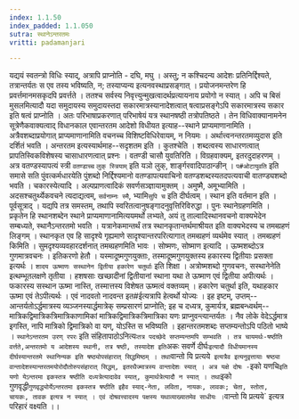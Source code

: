 ```yaml
---
index: 1.1.50
index_padded: 1.1.050
sutra: स्थानेऽन्तरतमः
vritti: padamanjari

---
```

यद्ययं स्वतन्त्रो विधिः स्याद्, अत्रापि प्राप्नोति - दघि, मघु । अस्तु; न कश्चिदन्य आदेशः प्रतिनिर्द्दिश्यते, तत्रान्तर्यतः स एव तस्य भविष्यति, न; तस्याप्यन्य इत्यनवस्थाप्रसङ्गात् । प्रयोजनमन्तरेण हि प्रवर्त्तमानमसकृदपि प्रवर्त्तते । ततश्च सर्वस्य निवृत्त्युन्मुखत्वादर्थप्रत्यायनाय प्रयोगो न स्यात् । अपि च बिसं मुसलमित्यादौ यदा समुदायस्य समुदायस्तदा सकारमात्रस्यानादेशत्वात् षत्वाप्रसङ्गेऽपि सकारमात्रस्य सकार इति षत्वं प्राप्नोति । अतः परिभाषाप्रकरणात् परिभाषेयं यत्र स्थानषष्ठी तत्रोपतिष्ठते । तेन विधिवाक्यानामनेन सूत्रेणैकवाक्यत्वाद् विधानकाल एवान्तरतम आदेशो विधीयत इत्याह--स्थाने प्राप्यमाणानामिति । अत्रैवशब्दाप्रयोगात् प्राप्यमाणानामिति वचनच्च विशिष्टविधिरेवायम्, न नियमः । अर्थात्त्वनन्तरतमव्युदास इति दर्शितं भवति । अन्तरतम इत्यस्यार्थमाह--सदृशतम इति । कुतश्चेति । शब्दत्वस्य साधारणत्वात् प्रापतिस्विकविशेषस्य चासाधारणत्वात् प्रश्नः । वतण्डी चासौ युवतिरिति । विग्रहवाक्यम्, इतरदुदाहरणम् । अत्र वतण्डस्यापत्यं स्त्री `वतण्डाच्च` `लुक् स्त्रियाम्` इति यञो लुक्, शार्ङ्गरवादिपाठान्ङीन् । `प#ओटायुवति` इति समासे सति पुंवत्कर्मधारयेति पुंशब्दो निर्द्दिश्यमानो वतण्डापत्यवाचिनो वतण्डशब्दस्यतदपत्यवाची वातण्ड्यशब्दो भवति । चकारस्येत्यादि । अल्पप्राणत्वादिकं सवर्णसञ्ज्ञायामुक्तम् । अमुष्मै, अमूभ्यामिति । अदसश्चतुर्थ्येकवचने त्यदाद्यत्वम्, `सर्वनाम्नः स्मै`, भ्यामि`सुपि च` इति दीर्घत्वम् ।
स्थान इति वर्तमान इति । पूर्वसूत्राद् । यद्यपि तत्र समस्तम्, तथापि स्वरितत्वानुषङ्गादनुवृत्तिरिविरुद्धा । पुनः स्थानेग्रहणमिति । प्रकृतेन हि स्थानशब्देन स्थाने प्राप्यमाणानामित्ययमर्थो लभ्यते, अयं तु ताल्वादिस्थानवचनो वाक्यभेदेन सम्बध्यते, स्थानैऽन्तरतमो भवति । यत्रानेकमान्तर्थं तत्र स्थानकृतान्तर्थमाश्रीयत इति वाक्यभेदस्य च तमब्ग्रहणं लिङ्गम् । स्थानकृत एव हि सादृश्ये गृह्यमाणे सादृश्यान्तरपरित्यागात् तमब्ग्रहणं व्यर्थमेव स्यात् । तमब्ग्रहणं किमिति । सुमदृश्यव्यवहारदर्शनात् तमब्ग्रहणमिति भावः । सोष्मणः, सोष्माण इत्यादि । ऊष्मशब्दोऽत्र गुणमात्रवचनः । इतिकरणो हेतौ । यस्मादूष्मगुणयुक्ताः, तस्मादूष्मगुणयुक्तस्य हकारस्य द्वितीयाः प्रसक्ता इत्यर्थः । `शादय ऊष्माणः सस्थानेन द्वितीया हकारेण चतुर्थाः` इति शिक्षा । अत्रोष्मशब्दो गुणवचनः, सस्थानेनेति इत्थम्भूतलक्षणे तृतीया । हशषसाः खच्छादीनां द्वितीयानां स्थाना यथा ते ऊष्माण एवं द्वितीया अपीत्यर्थः । फकारस्य सस्थान ऊष्मा नास्ति, तस्मात्तस्य विशेषत ऊष्मत्वं वक्तव्यम् । हकारेण चतुर्था इति, यथाहकार ऊष्मा एवं तेऽपीत्यर्थः । एवं नादवतो नादवन्त इत#ईत्यत्रापि हेत्वर्थो योज्यः । इह इष्टम्, उप्तम्--आन्तर्यतोऽर्द्धमात्रस्य व्यञ्जनस्यार्द्धमात्रेक् सम्प्रसारणं प्राप्नोति; इह च दध्यत्र, कुमार्यत्र, ब्रह्मबन्ध्वर्थम्--मात्रिकद्विमात्रिकत्रिमात्रिकाणामिकां मात्रिकद्विमात्रिकत्रिमात्रिका यणः प्राप्नुवन्त्यान्तर्यतः । नैव लोके  वेदेऽर्द्धमात्र इगस्ति, नापि मात्रिको द्विमात्रिको वा यण्, योऽस्ति स भविष्यति । इहान्तरतमशब्दः सप्तम्यन्तोऽपि पठितो भाष्ये । `स्थानेऽन्तरतम उरण् रपरः` इति संहितापाठोऽनित्यः` तत्र पदच्छेदे सप्तम्यन्तमपि सम्भवति । तत्र चायमर्थः-षष्ठीति वर्त्तते,अन्तरतमो य आदेशस्य स्थानी, तत्र षष्ठी, तस्यादेश इति `अकः सवर्णे दीर्घः` इत्यादौ विधीयमानस्य दीर्घस्यान्तरतमे स्थानिन्यक इति षष्ठ्योपसंहारात् सिद्धमिष्ठम् । तथा `वान्तो यि प्रत्यये` इत्यत्रैव इत्यनुवृत्तायाः षष्ठ्या वान्तादेशस्यान्तरतमयोरोदौतोरुपसंहारात् सिद्धम्, इतरथैज्मात्रस्य वान्तादेशः स्यात् । अत्र यक्षे दोषः -`इको यणचि` इति यणो येऽन्तरमा इकस्तत्र षष्ठीति दध्यत्रेत्यादावेव स्यात्, कुमार्थत्रेत्यादौ न स्यात् । तथा `इको गुणवृद्धी` गुणवृद्ध्योर्येऽन्तरतमा इकस्तत्र षष्ठीति इहैव स्याद्-नेता, लविता, नायकः, लावकः; चेता, स्तोता, चायकः, तावक इत्यत्र न स्यात् । एवं दोषवत्त्वादस्य पक्षस्य यथाव्याख्यातमेव साधीयः । `वान्तो यि प्रत्यये` इत्यत्र परिहारं वक्ष्यति ।।